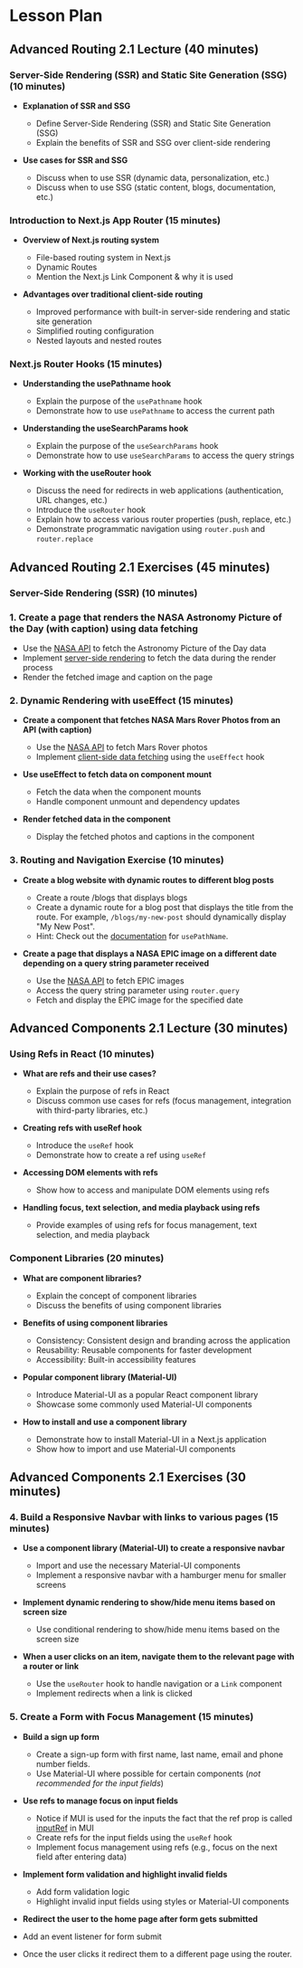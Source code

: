 # Lesson Plan

## Advanced Routing 2.1 Lecture (40 minutes)

### Server-Side Rendering (SSR) and Static Site Generation (SSG) (10 minutes)

- **Explanation of SSR and SSG**
  - Define Server-Side Rendering (SSR) and Static Site Generation (SSG)
  - Explain the benefits of SSR and SSG over client-side rendering

- **Use cases for SSR and SSG**
  - Discuss when to use SSR (dynamic data, personalization, etc.)
  - Discuss when to use SSG (static content, blogs, documentation, etc.)

### Introduction to Next.js App Router (15 minutes)

- **Overview of Next.js routing system**
  - File-based routing system in Next.js
  - Dynamic Routes
  - Mention the Next.js Link Component & why it is used

- **Advantages over traditional client-side routing**
  - Improved performance with built-in server-side rendering and static site generation
  - Simplified routing configuration
  - Nested layouts and nested routes

### Next.js Router Hooks (15 minutes)

- **Understanding the usePathname hook**
  - Explain the purpose of the `usePathname` hook
  - Demonstrate how to use `usePathname` to access the current path

- **Understanding the useSearchParams hook**
  - Explain the purpose of the `useSearchParams` hook
  - Demonstrate how to use `useSearchParams` to access the query strings

- **Working with the useRouter hook**
  - Discuss the need for redirects in web applications (authentication, URL changes, etc.)
  - Introduce the `useRouter` hook
  - Explain how to access various router properties (push, replace, etc.)
  - Demonstrate programmatic navigation using `router.push` and `router.replace`

## Advanced Routing 2.1 Exercises (45 minutes)

### Server-Side Rendering (SSR) (10 minutes)

### 1. Create a page that renders the NASA Astronomy Picture of the Day (with caption) using data fetching

- Use the [NASA API](https://api.nasa.gov/#MarsPhotos) to fetch the Astronomy Picture of the Day data
- Implement [server-side rendering](https://nextjs.org/docs/app/building-your-application/data-fetching/fetching) to fetch the data during the render process
- Render the fetched image and caption on the page

### 2. Dynamic Rendering with useEffect (15 minutes)

- **Create a component that fetches NASA Mars Rover Photos from an API (with caption)**
  - Use the [NASA API](https://api.nasa.gov/#MarsPhotos) to fetch Mars Rover photos
  - Implement [client-side data fetching](https://nextjs.org/docs/pages/building-your-application/rendering/client-side-rendering) using the `useEffect` hook

- **Use useEffect to fetch data on component mount**
  - Fetch the data when the component mounts
  - Handle component unmount and dependency updates

- **Render fetched data in the component**
  - Display the fetched photos and captions in the component

### 3. Routing and Navigation Exercise (10 minutes)

- **Create a blog website with dynamic routes to different blog posts**
  - Create a route /blogs that displays blogs
  - Create a dynamic route for a blog post that displays the title from the route. For example, `/blogs/my-new-post` should dynamically display "My New Post".
  - Hint: Check out the [documentation](https://nextjs.org/docs/app/api-reference/functions/use-pathname) for `usePathName`.

- **Create a page that displays a NASA EPIC image on a different date depending on a query string parameter received**
  - Use the [NASA API](https://api.nasa.gov/#EPIC) to fetch EPIC images
  - Access the query string parameter using `router.query`
  - Fetch and display the EPIC image for the specified date

## Advanced Components 2.1 Lecture (30 minutes)

### Using Refs in React (10 minutes)

- **What are refs and their use cases?**
  - Explain the purpose of refs in React
  - Discuss common use cases for refs (focus management, integration with third-party libraries, etc.)

- **Creating refs with useRef hook**
  - Introduce the `useRef` hook
  - Demonstrate how to create a ref using `useRef`

- **Accessing DOM elements with refs**
  - Show how to access and manipulate DOM elements using refs

- **Handling focus, text selection, and media playback using refs**
  - Provide examples of using refs for focus management, text selection, and media playback

### Component Libraries (20 minutes)

- **What are component libraries?**
  - Explain the concept of component libraries
  - Discuss the benefits of using component libraries

- **Benefits of using component libraries**
  - Consistency: Consistent design and branding across the application
  - Reusability: Reusable components for faster development
  - Accessibility: Built-in accessibility features

- **Popular component library (Material-UI)**
  - Introduce Material-UI as a popular React component library
  - Showcase some commonly used Material-UI components

- **How to install and use a component library**
  - Demonstrate how to install Material-UI in a Next.js application
  - Show how to import and use Material-UI components

## Advanced Components 2.1 Exercises (30 minutes)

### 4. Build a Responsive Navbar with links to various pages (15 minutes)

- **Use a component library (Material-UI) to create a responsive navbar**
  - Import and use the necessary Material-UI components
  - Implement a responsive navbar with a hamburger menu for smaller screens

- **Implement dynamic rendering to show/hide menu items based on screen size**
  - Use conditional rendering to show/hide menu items based on the screen size

- **When a user clicks on an item, navigate them to the relevant page with a router or link**
  - Use the `useRouter` hook to handle navigation or a `Link` component
  - Implement redirects when a link is clicked

### 5. Create a Form with Focus Management (15 minutes)

- **Build a sign up form**
  - Create a sign-up form with first name, last name, email and phone number fields.
  - Use Material-UI where possible for certain components (_not recommended for the input fields_)

- **Use refs to manage focus on input fields**
  - Notice if MUI is used for the inputs the fact that the ref prop is called [inputRef](https://mui.com/material-ui/api/input/) in MUI
  - Create refs for the input fields using the `useRef` hook
  - Implement focus management using refs (e.g., focus on the next field after entering data)

- **Implement form validation and highlight invalid fields**
  - Add form validation logic
  - Highlight invalid input fields using styles or Material-UI components

- **Redirect the user to the home page after form gets submitted**
- Add an event listener for form submit
- Once the user clicks it redirect them to a different page using the router.